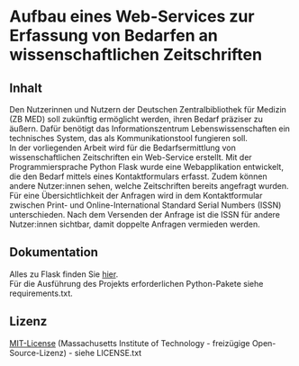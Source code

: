 # Aufbau eines Web-Services zur Erfassung von Bedarfen an wissenschaftlichen Zeitschriften 

## Inhalt
Den Nutzerinnen und Nutzern der Deutschen Zentralbibliothek für Medizin (ZB MED) soll zukünftig ermöglicht werden, ihren Bedarf präziser zu äußern. Dafür benötigt das Informationszentrum Lebenswissenschaften ein technisches System, das als Kommunikationstool fungieren soll.<br>
In der vorliegenden Arbeit wird für die Bedarfsermittlung von wissenschaftlichen Zeitschriften ein Web-Service erstellt. Mit der Programmiersprache Python Flask wurde eine Webapplikation entwickelt, die den Bedarf mittels eines Kontaktformulars erfasst. Zudem können andere Nutzer:innen sehen, welche Zeitschriften bereits angefragt wurden. Für eine Übersichtlichkeit der Anfragen wird in dem Kontaktformular zwischen Print- und Online-International Standard Serial Numbers (ISSN) unterschieden. Nach dem Versenden der Anfrage ist die ISSN für andere Nutzer:innen sichtbar, damit doppelte Anfragen vermieden werden.


## Dokumentation 
Alles zu Flask finden Sie [hier](https://flask.palletsprojects.com/en/1.1.x/).<br>
Für die Ausführung des Projekts erforderlichen Python-Pakete siehe requirements.txt. 

## Lizenz
[MIT-License](https://en.wikipedia.org/wiki/MIT_License) 
(Massachusetts Institute of Technology - freizügige Open-Source-Lizenz) - siehe LICENSE.txt